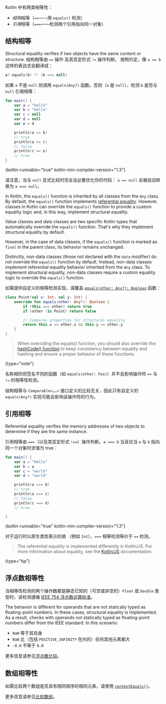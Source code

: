 [//]: # (title: 相等性)

Kotlin 中有两类相等性：

* *结构*相等（`==`——用 `equals()` 检测）
* *引用*相等（`===`——检测两个引用指向同一对象）

## 结构相等

Structural equality verifies if two objects have the same content or structure. 结构相等由 `==` 操作
及其否定形式 `!=` 操作判断。
按照约定，像 `a == b` 这样的表达式会翻译成：

```kotlin
a?.equals(b) ?: (b === null)
```

如果 `a` 不是 `null` 则调用 `equals(Any?)` 函数。否则（`a` 是 `null`），检测 `b`
是否与`null` 引用相等：

```kotlin
fun main() {
    var a = "hello"
    var b = "hello"
    var c = null
    var d = null
    var e = d

    println(a == b)
    // true
    println(a == c)
    // false
    println(c == e)
    // true
}
```
{kotlin-runnable="true" kotlin-min-compiler-version="1.3"}

请注意，当与 `null` 显式比较时完全没必要优化你的代码：
`a == null` 会被自动转换为 `a === null`。

In Kotlin, the `equals()` function is inherited by all classes from the `Any` class. By default, the `equals()` function 
implements [referential equality](#引用相等). However, classes in Kotlin can override the `equals()` 
function to provide a custom equality logic and, in this way, implement structural equality.

Value classes and data classes are two specific Kotlin types that automatically override the `equals()` function. 
That's why they implement structural equality by default.

However, in the case of data classes, if the `equals()` function is marked as `final` in the parent class, its behavior remains unchanged.

Distinctly, non-data classes (those not declared with the `data` modifier) do not override the 
`equals()` function by default. Instead, non-data classes implement referential equality behavior inherited from the `Any` class.
To implement structural equality, non-data classes require a custom equality logic to override the `equals()` function.

如需提供自定义的相等检测实现，请覆盖
[`equals(other: Any?): Boolean`](https://kotlinlang.org/api/latest/jvm/stdlib/kotlin/-any/equals.html) 函数：

```kotlin
class Point(val x: Int, val y: Int) {
    override fun equals(other: Any?): Boolean {
        if (this === other) return true
        if (other !is Point) return false

        // Compares properties for structural equality
        return this.x == other.x && this.y == other.y
    }
}
```
> When overriding the equals() function, you should also override the [hashCode() function](https://kotlinlang.org/api/latest/jvm/stdlib/kotlin/-any/hash-code.html) 
> to keep consistency between equality and hashing and ensure a proper behavior of these functions.
>
{type="note"}

名称相同但签名不同的函数（如 `equals(other: Foo)`）并不会影响<!--
-->操作符 `==` 与 `!=` 的相等性检测。

结构相等与 `Comparable<……>` 接口定义的比较无关，因此只有自定义的
`equals(Any?)` 实现可能会影响该操作符的行为。

## 引用相等

Referential equality verifies the memory addresses of two objects to determine if they are the same instance.

引用相等由 `===`（以及其否定形式 `!==`）操作判断。`a === b`
当且仅当 `a` 与 `b` 指向同一个对象时求值为 true： 

```kotlin
fun main() {
    var a = "Hello"
    var b = a
    var c = "world"
    var d = "world"

    println(a === b)
    // true
    println(a === c)
    // false
    println(c === d)
    // true

}
```
{kotlin-runnable="true" kotlin-min-compiler-version="1.3"}

对于运行时以原生类型表示的值
（例如 `Int`），`===` 相等检测等价于 `==` 检测。

> The referential equality is implemented differently in Kotlin/JS. For more information about equality, see the [Kotlin/JS](js-interop.md#equality) documentation.
>
{type="tip"}

## 浮点数相等性

当相等性检测的两个操作数都是静态已知的（可空或非空的）`Float` 或 `Double` 类型时，该检测遵循
[IEEE 754 浮点数运算标准](https://en.wikipedia.org/wiki/IEEE_754)。

The behavior is different for operands that are not statically typed as floating-point numbers. In these cases,
structural equality is implemented. As a result, checks with operands not statically typed as floating-point numbers differ from the 
IEEE standard. In this scenario:

* `NaN` 等于其自身
* `NaN` 比（包括 `POSITIVE_INFINITY` 在内的）任何其他元素都大
* `-0.0` 不等于 `0.0`

更多信息请参见[浮点数比较](numbers.md#浮点数比较)。

## 数组相等性

如需比较两个数组是否具有相同顺序的相同元素，请使用 [`contentEquals()`](https://kotlinlang.org/api/latest/jvm/stdlib/kotlin.collections/content-equals.html)。

更多信息请参见[比较数组](arrays.md#比较数组)。
